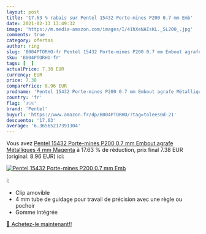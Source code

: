 ```yaml
---
layout: post
title: '17.63 % rabais sur Pentel 15432 Porte-mines P200 0.7 mm Emb'
date: 2021-02-13 13:49:32
image: 'https://m.media-amazon.com/images/I/41hXeNAIsKL._SL200_.jpg'
comments: true
category: ofertas
author: ring
slug: 'B004PTORHO-fr Pentel 15432 Porte-mines P200 0.7 mm Embout agrafe...'
sku: 'B004PTORHO-fr'
tags: [  ]
actualPrice: 7.38 EUR
currency: EUR
price: 7.38
comparePrice: 8.96 EUR
prodname: 'Pentel 15432 Porte-mines P200 0.7 mm Embout agrafe Métalliques 4 mm Magenta'
country: 'fr'
flag: '🇫🇷'
brand: 'Pentel'
buyurl: 'https://www.amazon.fr/dp/B004PTORHO/?tag=tolees0d-21'
descuento: '17.63'
average: '6.36565217391304'
---
```


Vous avez [Pentel 15432 Porte-mines P200 0.7 mm Embout agrafe Métalliques 4 mm Magenta](https://www.amazon.fr/dp/B004PTORHO/?tag=tolees0d-21)  à  17.63 % de réduction, prix final  7.38 EUR (original: 8.96 EUR) ici:

[![Pentel 15432 Porte-mines P200 0.7 mm Emb](https://m.media-amazon.com/images/I/41hXeNAIsKL._SL200_.jpg)](https://www.amazon.fr/dp/B004PTORHO/?tag=tolees0d-21)

ℹ️:

- Clip amovible
- 4 mm tube de guidage pour travail de précision avec une règle ou pochoir
- Gomme intégrée

[🛒 Achetez-le maintenant!!](https://www.amazon.fr/dp/B004PTORHO/?tag=tolees0d-21)
